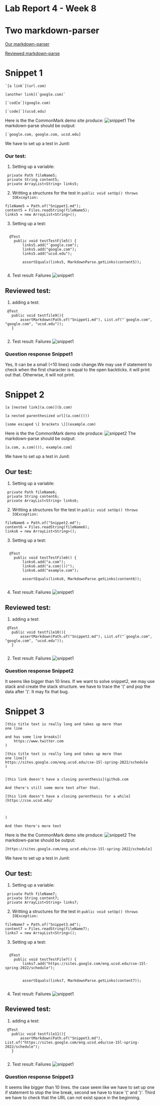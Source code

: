 # Lab Report 4 - Week 8
# Two markdown-parser


[Our markdown-parser](https://github.com/TerryYan26/markdown-parser.git)

[Reviewed markdown-parse](https://github.com/rmccrystal/markdown-parser.git)

# Snippet 1

```
`[a link`](url.com)

[another link](`google.com)`

[`cod[e`](google.com)

[`code]`](ucsd.edu)
```

Here is the  the CommonMark demo site produce:
![snippet1](Lab4/3.1.PNG)
The markdown-parse should be output:

``` 
[`google.com, google.com, ucsd.edu] 
```
We have to set up a test in Junit:

### Our test: 


1. Setting up a variable:
```
 private Path fileName5;
 private String content5;
 private ArrayList<String> links5;
 ```
 2. Writting a structures for the test in `public void setUp() throws IOException:`
```
fileName5 = Path.of("Snippet1.md");
content5 = Files.readString(fileName5);
links5 = new ArrayList<String>();
```

3. Setting up a test:

```

  @Test
    public void testTestFile5() {
        links5.add("`google.com");
        links5.add("google.com");
        links5.add("ucsd.edu");
       
        assertEquals(links5, MarkdownParse.getLinks(content5));
        
  ```
  
  
4. Test result: Failures
![snippet1](Lab4/3.2.PNG)

  ## Reviewed test:
  
  
  1. adding a test:
 ```
  @Test
    public void testfile9(){
        assertMarkdown(Path.of("Snippet1.md"), List.of("`google.com", "google.com", "ucsd.edu"));
    }
    
 ```
 2. Test result: Failures
 ![snippet1](Lab4/3.3.PNG)
    
 ### Question response Snippet1
 
 
 Yes, It can be a small (<10 lines) code change.We may use if statement to check when the first character is equal to the open backticks.  it will print out that. Otherwise, it will not print.
 
 
 # Snippet 2

```
[a [nested link](a.com)](b.com)

[a nested parenthesized url](a.com(()))

[some escaped \[ brackets \]](example.com)

```

Here is the  the CommonMark demo site produce:
![snippet2](Lab4/3.4.PNG)
The markdown-parse should be output:
``` 
[a.com, a.com(()), example.com]
```
We have to set up a test in Junit:

## Our test: 

1. Setting up a variable:
```
 private Path fileName6;
 private String content6;
 private ArrayList<String> links6;
 ```
 2. Writting a structures for the test in `public void setUp() throws IOException:`
```
fileName6 = Path.of("Snippet2.md");
content6 = Files.readString(fileName6);
links6 = new ArrayList<String>();
```
3. Setting up a test:

```

  @Test
    public void testTestFile6() {
        links6.add("a.com");
        links6.add("a.com(())");
        links6.add("example.com");
       
        assertEquals(links6, MarkdownParse.getLinks(content6));
        
  ```
4. Test result: Failures
![snippet1](Lab4/3.5.PNG)

  ## Reviewed test:
  
  
  1. adding a test:
 ```
  @Test
    public void testfile10(){
        assertMarkdown(Path.of("Snippet2.md"), List.of("`google.com", "google.com", "ucsd.edu"));
    }
    
 ```
 2. Test result: Failures
 ![snippet1](Lab4/3.6.PNG)
 
 ### Question response Snippet2
 
 It seems like bigger than 10 lines. If we want to solve snippet2, we may use stack and create the stack structure. we have to trace the '(' and pop the data after ')'. It may fix that bug.
 
 
# Snippet 3

```
[this title text is really long and takes up more than 
one line

and has some line breaks](
    https://www.twitter.com
)

[this title text is really long and takes up more than 
one line](
https://sites.google.com/eng.ucsd.edu/cse-15l-spring-2022/schedule
)


[this link doesn't have a closing parenthesis](github.com

And there's still some more text after that.

[this link doesn't have a closing parenthesis for a while](https://cse.ucsd.edu/



)

And then there's more text

```

Here is the  the CommonMark demo site produce:
![snippet2](Lab4/3.7.PNG)
The markdown-parse should be output:
``` 
[https://sites.google.com/eng.ucsd.edu/cse-15l-spring-2022/schedule]
```
We have to set up a test in Junit:

## Our test: 

1. Setting up a variable:
```
 private Path fileName7;
 private String content7;
 private ArrayList<String> links7;
 ```
 2. Writting a structures for the test in `public void setUp() throws IOException:`
```
fileName7 = Path.of("Snippet3.md");
content7 = Files.readString(fileName7);
links7 = new ArrayList<String>();
```
3. Setting up a test:

```

  @Test
    public void testTestFile7() {
        links7.add("https://sites.google.com/eng.ucsd.edu/cse-15l-spring-2022/schedule");
       
       
        assertEquals(links7, MarkdownParse.getLinks(content7));
        
  ```
4. Test result: Failures
![snippet1](Lab4/3.8.PNG)

## Reviewed test:
  
  
  1. adding a test:
 ```
  @Test
    public void testfile11(){
        assertMarkdown(Path.of("Snippet3.md"), List.of("https://sites.google.com/eng.ucsd.edu/cse-15l-spring-2022/schedule");
    }
    
 ```
 2. Test result: Failures
 ![snippet1](Lab4/3.9.PNG)
 
 ### Question response Snippet3
 
 
 It seems like bigger than 10 lines. the case seem like we have to set up one if statement to stop the line break, second we have to trace '(' and ')'. Third we have to check that the URL can not exist space in the beginning.
 
